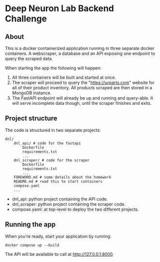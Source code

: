 # Deep Neuron Lab Backend Challenge

## About
This is a docker containerized application running in three separate docker containers.
A webscraper, a database and an API exposing one endpoint to query the scraped data.

When starting the app the following will happen:
1. All three containers will be built and started at once.
2. The scraper will proceed to query the "https://urparts.com" website for all
of their product inventory. All products scraped are then stored in a MongoDB instance.
3. The FastAPI endpoint will already be up and running and query-able. It will serve
incomplete data though, until the scraper finishes and exits.

## Project structure
The code is structured in two separate projects:

```
dnl/
    dnl_api/ # code for the fastapi
        Dockerfile
        requirements.txt
        ...
    dnl_scraper/ # code for the scraper
        Dockerfile
        requirements.txt
        ...
    FOREWORD.md # some details about the homework
    README.md # read this to start containers
    compose.yaml
    ...
```

- dnl_api: python project containing the API code.
- dnl_scraper: python project containing the scraper code.
- compose.yaml: at top-level to deploy the two different projects.

## Running the app
When you're ready, start your application by running:

`docker compose up --build`

The API will be available to call at http://127.0.0.1:8000.
